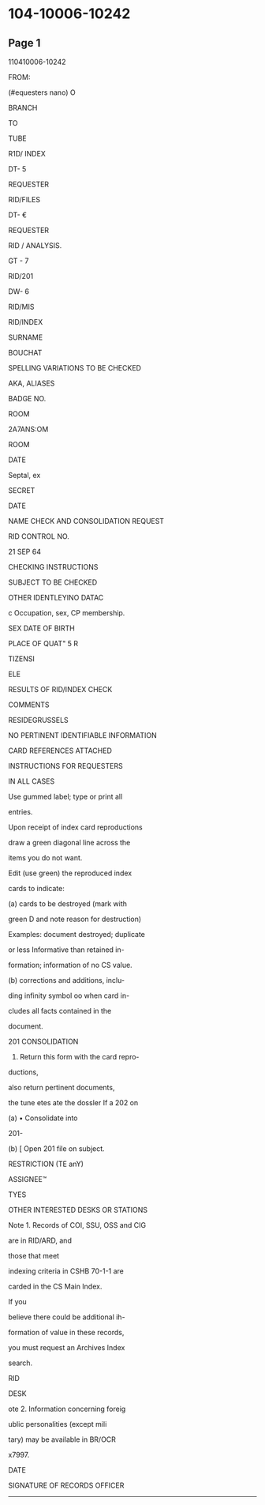 # 104-10006-10242

## Page 1

110410006-10242

FROM:

(#equesters nano) O

BRANCH

TO

TUBE

R1D/ INDEX

DT- 5

REQUESTER

RID/FILES

DT- €

REQUESTER

RID / ANALYSIS.

GT - 7

RID/201

DW- 6

RID/MIS

RID/INDEX

SURNAME

BOUCHAT

SPELLING VARIATIONS TO BE CHECKED

AKA, ALIASES

BADGE NO.

ROOM

2A7ANS:OM

ROOM

DATE

Septal, ex

SECRET

DATE

NAME CHECK AND CONSOLIDATION REQUEST

RID CONTROL NO.

21 SEP 64

CHECKING INSTRUCTIONS

SUBJECT TO BE CHECKED

OTHER IDENTLEYINO DATAC

c Occupation, sex, CP membership.

SEX DATE OF BIRTH

PLACE OF QUAT" 5 R

TIZENSI

ELE

RESULTS OF RID/INDEX CHECK

COMMENTS

RESIDEGRUSSELS

NO PERTINENT IDENTIFIABLE INFORMATION

CARD REFERENCES ATTACHED

INSTRUCTIONS FOR REQUESTERS

IN ALL CASES

Use gummed label; type or print all

entries.

Upon receipt of index card reproductions

draw a green diagonal line across the

items you do not want.

Edit (use green) the reproduced index

cards to indicate:

(a) cards to be destroyed (mark with

green D and note reason for destruction)

Examples: document destroyed; duplicate

or less Informative than retained in-

formation; information of no CS value.

(b) corrections and additions, inclu-

ding infinity symbol oo when card in-

cludes all facts contained in the

document.

201 CONSOLIDATION

1. Return this form with the card repro-

ductions,

also return pertinent documents,

the tune etes ate the dossler If a 202 on

(a) • Consolidate into

201-

(b) [ Open 201 file on subject.

RESTRICTION (TE anY)

ASSIGNEE™

TYES

OTHER INTERESTED DESKS OR STATIONS

Note 1. Records of COI, SSU, OSS and CIG

are in RID/ARD, and

those that meet

indexing criteria in CSHB 70-1-1 are

carded in the CS Main Index.

If you

believe there could be additional ih-

formation of value in these records,

you must request an Archives Index

search.

RID

DESK

ote 2. Information concerning foreig

ublic personalities (except mili

tary) may be available in BR/OCR

x7997.

DATE

SIGNATURE OF RECORDS OFFICER

---

